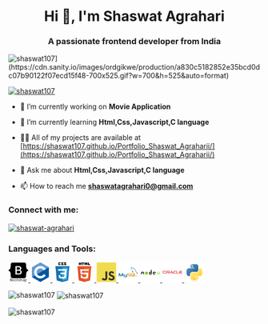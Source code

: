 <h1 align="center">Hi 👋, I'm Shaswat Agrahari</h1>
<h3 align="center">A passionate frontend developer from India</h3>

<p align="left"> <img src="[https://komarev.com/ghpvc/?username=shaswat107&label=Profile%20views&color=0e75b6&style=flat" alt="shaswat107](https://cdn.sanity.io/images/ordgikwe/production/a830c5182852e35bcd0dc07b90122f07ecd15f48-700x525.gif?w=700&h=525&auto=format)" /> </p>

<p align="left"> <a href="https://github.com/ryo-ma/github-profile-trophy"><img src="https://github-profile-trophy.vercel.app/?username=shaswat107" alt="shaswat107" /></a> </p>

- 🔭 I’m currently working on **Movie Application**

- 🌱 I’m currently learning **Html,Css,Javascript,C language**

- 👨‍💻 All of my projects are available at [https://shaswat107.github.io/Portfolio_Shaswat_Agraharii/](https://shaswat107.github.io/Portfolio_Shaswat_Agraharii/)

- 💬 Ask me about **Html,Css,Javascript,C language**

- 📫 How to reach me **shaswatagrahari0@gmail.com**

<h3 align="left">Connect with me:</h3>
<p align="left">
<a href="https://linkedin.com/in/shaswat-agrahari" target="blank"><img align="center" src="https://raw.githubusercontent.com/rahuldkjain/github-profile-readme-generator/master/src/images/icons/Social/linked-in-alt.svg" alt="shaswat-agrahari" height="30" width="40" /></a>
</p>

<h3 align="left">Languages and Tools:</h3>
<p align="left"> <a href="https://getbootstrap.com" target="_blank" rel="noreferrer"> <img src="https://raw.githubusercontent.com/devicons/devicon/master/icons/bootstrap/bootstrap-plain-wordmark.svg" alt="bootstrap" width="40" height="40"/> </a> <a href="https://www.cprogramming.com/" target="_blank" rel="noreferrer"> <img src="https://raw.githubusercontent.com/devicons/devicon/master/icons/c/c-original.svg" alt="c" width="40" height="40"/> </a> <a href="https://www.w3schools.com/css/" target="_blank" rel="noreferrer"> <img src="https://raw.githubusercontent.com/devicons/devicon/master/icons/css3/css3-original-wordmark.svg" alt="css3" width="40" height="40"/> </a> <a href="https://www.w3.org/html/" target="_blank" rel="noreferrer"> <img src="https://raw.githubusercontent.com/devicons/devicon/master/icons/html5/html5-original-wordmark.svg" alt="html5" width="40" height="40"/> </a> <a href="https://developer.mozilla.org/en-US/docs/Web/JavaScript" target="_blank" rel="noreferrer"> <img src="https://raw.githubusercontent.com/devicons/devicon/master/icons/javascript/javascript-original.svg" alt="javascript" width="40" height="40"/> </a> <a href="https://www.mysql.com/" target="_blank" rel="noreferrer"> <img src="https://raw.githubusercontent.com/devicons/devicon/master/icons/mysql/mysql-original-wordmark.svg" alt="mysql" width="40" height="40"/> </a> <a href="https://nodejs.org" target="_blank" rel="noreferrer"> <img src="https://raw.githubusercontent.com/devicons/devicon/master/icons/nodejs/nodejs-original-wordmark.svg" alt="nodejs" width="40" height="40"/> </a> <a href="https://www.oracle.com/" target="_blank" rel="noreferrer"> <img src="https://raw.githubusercontent.com/devicons/devicon/master/icons/oracle/oracle-original.svg" alt="oracle" width="40" height="40"/> </a> <a href="https://www.python.org" target="_blank" rel="noreferrer"> <img src="https://raw.githubusercontent.com/devicons/devicon/master/icons/python/python-original.svg" alt="python" width="40" height="40"/> </a> </p>

<p><img align="left" src="https://github-readme-stats.vercel.app/api/top-langs?username=shaswat107&show_icons=true&locale=en&layout=compact" alt="shaswat107" /></p>

<p>&nbsp;<img align="center" src="https://github-readme-stats.vercel.app/api?username=shaswat107&show_icons=true&locale=en" alt="shaswat107" /></p>

<p><img align="center" src="https://github-readme-streak-stats.herokuapp.com/?user=shaswat107&" alt="shaswat107" /></p>

